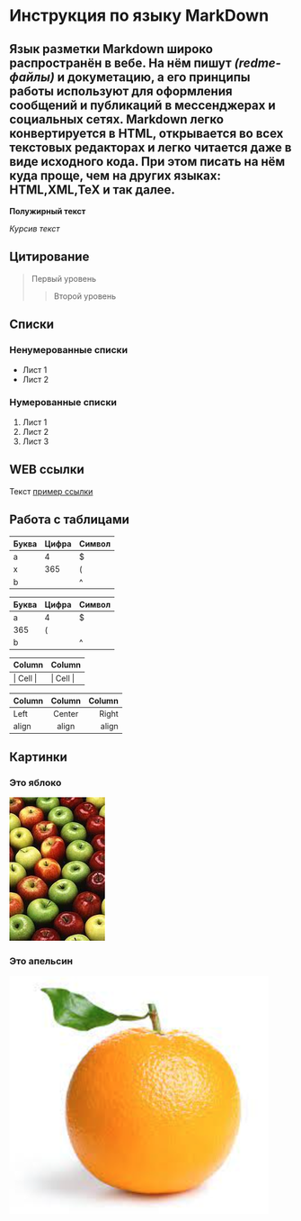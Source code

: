 # Инструкция по языку MarkDown

## Язык разметки __Markdown__ широко распространён в вебе. На нём пишут _*(redme-файлы)*_ и докуметацию, а его принципы работы используют для оформления сообщений и публикаций в мессенджерах и социальных сетях. Markdown легко конвертируется в __HTML__, открывается во всех **текстовых редакторах** и легко читается даже в виде исходного кода. При этом писать на нём куда проще, чем на других языках: __HTML__,__XML__,__TeX__ и так далее.

**Полужирный текст**

*Курсив текст*

## Цитирование
> Первый уровень
>> Второй уровень

## Списки
### Ненумерованные списки
* Лист 1
* Лист 2
### Нумерованные списки
1. Лист 1
2. Лист 2
3. Лист 3

## WEB ссылки
Текст [пример ссылки](http.example.com "Всплывающая подсказка")

## Работа с таблицами

Буква | Цифра | Символ
------ | ------|----------
a      | 4     | $
x      | 365    | (
b      |       | ^  

Буква|Цифра|Символ
---|---|---
a|4|$
 |365|(
b| |^  

Column | Column
------ | ------
\| Cell \|| \| Cell \|  


Column | Column | Column
:----- | :----: | -----:
Left   | Center | Right
align  | align  | align

## Картинки

### Это яблоко

![apple](apple.jpg)

### Это апельсин

![orange](orange.png)